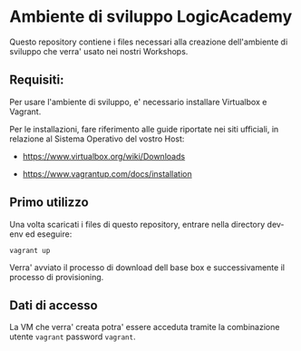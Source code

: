 # Ambiente di sviluppo LogicAcademy

Questo repository contiene i files necessari alla creazione dell'ambiente di sviluppo che verra' usato nei nostri Workshops.

## Requisiti:

Per usare l'ambiente di sviluppo, e' necessario installare Virtualbox e Vagrant.

Per le installazioni, fare riferimento alle guide riportate nei siti ufficiali, in relazione al Sistema Operativo del vostro Host:

- https://www.virtualbox.org/wiki/Downloads

- https://www.vagrantup.com/docs/installation

## Primo utilizzo

Una volta scaricati i files di questo repository, entrare nella directory dev-env ed eseguire:

``vagrant up``

Verra' avviato il processo di download dell base box e successivamente il processo di provisioning.

## Dati di accesso

La VM che verra' creata potra' essere acceduta tramite la combinazione utente `vagrant` password `vagrant`.
